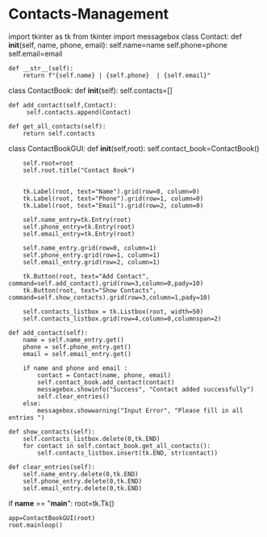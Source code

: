 # Contacts-Management
import tkinter as tk
from tkinter import messagebox
class Contact:
    def __init__(self, name, phone, email):
        self.name=name
        self.phone=phone
        self.email=email

    def __str__(self):
        return f"{self.name} | {self.phone}  | {self.email}"

class ContactBook:
    def __init__(self):
        self.contacts=[]

    def add_contact(self,Contact):
         self.contacts.append(Contact)

    def get_all_contacts(self):
        return self.contacts
class ContactBookGUI:
    def __init__(self,root):
        self.contact_book=ContactBook()

        self.root=root
        self.root.title("Contact Book")


        tk.Label(root, text="Name").grid(row=0, column=0)
        tk.Label(root, text="Phone").grid(row=1, column=0)
        tk.Label(root, text="Email").grid(row=2, column=0)
        
        self.name_entry=tk.Entry(root)
        self.phone_entry=tk.Entry(root)
        self.email_entry=tk.Entry(root)
        
        self.name_entry.grid(row=0, column=1)
        self.phone_entry.grid(row=1, column=1)
        self.email_entry.grid(row=2, column=1)
        
        tk.Button(root, text="Add Contact", command=self.add_contact).grid(row=3,column=0,pady=10)
        tk.Button(root, text="Show Contacts", command=self.show_contacts).grid(row=3,column=1,pady=10)

        self.contacts_listbox = tk.Listbox(root, width=50)
        self.contacts_listbox.grid(row=4,column=0,columnspan=2)

    def add_contact(self):
        name = self.name_entry.get()
        phone = self.phone_entry.get()
        email = self.email_entry.get()

        if name and phone and email :
            contact = Contact(name, phone, email)
            self.contact_book.add_contact(contact)
            messagebox.showinfo("Success", "Contact added successfully")
            self.clear_entries()
        else:
            messagebox.showwarning("Input Error", "Please fill in all entries ")

    def show_contacts(self):
        self.contacts_listbox.delete(0,tk.END)
        for contact in self.contact_book.get_all_contacts():
            self.contacts_listbox.insert(tk.END, str(contact))
    
    def clear_entries(self):
        self.name_entry.delete(0,tk.END)
        self.phone_entry.delete(0,tk.END)
        self.email_entry.delete(0,tk.END)

if __name__ == "__main__":
    root=tk.Tk()


    app=ContactBookGUI(root)
    root.mainloop()

